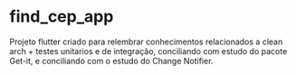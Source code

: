 # find_cep_app

Projeto flutter criado para relembrar conhecimentos relacionados a clean arch + testes unitarios e de integração, conciliando com estudo do pacote Get-it, e conciliando com o estudo do Change Notifier.

